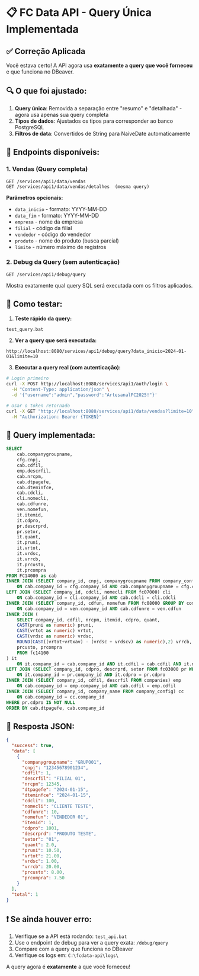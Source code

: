 # 📋 FC Data API - Query Única Implementada

## ✅ Correção Aplicada

Você estava certo! A API agora usa **exatamente a query que você forneceu** e que funciona no DBeaver.

## 🔍 O que foi ajustado:

1. **Query única**: Removida a separação entre "resumo" e "detalhada" - agora usa apenas sua query completa
2. **Tipos de dados**: Ajustados os tipos para corresponder ao banco PostgreSQL
3. **Filtros de data**: Convertidos de String para NaiveDate automaticamente

## 📡 Endpoints disponíveis:

### 1. Vendas (Query completa)
```
GET /services/api1/data/vendas
GET /services/api1/data/vendas/detalhes  (mesma query)
```

**Parâmetros opcionais:**
- `data_inicio` - formato: YYYY-MM-DD
- `data_fim` - formato: YYYY-MM-DD  
- `empresa` - nome da empresa
- `filial` - código da filial
- `vendedor` - código do vendedor
- `produto` - nome do produto (busca parcial)
- `limite` - número máximo de registros

### 2. Debug da Query (sem autenticação)
```
GET /services/api1/debug/query
```
Mostra exatamente qual query SQL será executada com os filtros aplicados.

## 🧪 Como testar:

1. **Teste rápido da query:**
```bash
test_query.bat
```

2. **Ver a query que será executada:**
```
http://localhost:8080/services/api1/debug/query?data_inicio=2024-01-01&limite=10
```

3. **Executar a query real (com autenticação):**
```bash
# Login primeiro
curl -X POST http://localhost:8080/services/api1/auth/login \
  -H "Content-Type: application/json" \
  -d '{"username":"admin","password":"ArtesanalFC2025!"}'

# Usar o token retornado
curl -X GET "http://localhost:8080/services/api1/data/vendas?limite=10" \
  -H "Authorization: Bearer {TOKEN}"
```

## 🔧 Query implementada:

```sql
SELECT 
    cab.companygroupname,
    cfg.cnpj,
    cab.cdfil,
    emp.descrfil,
    cab.nrcpm,
    cab.dtpagefe,
    cab.dteminfce,
    cab.cdcli,
    cli.nomecli,
    cab.cdfunre,
    ven.nomefun,
    it.itemid,
    it.cdpro,
    pr.descrprd,
    pr.setor,
    it.quant,
    it.pruni,
    it.vrtot,
    it.vrdsc,
    it.vrrcb,
    it.prcusto,
    it.prcompra
FROM FC14000 as cab
INNER JOIN (SELECT company_id, cnpj, companygroupname FROM company_config) cfg
    ON cab.company_id = cfg.company_id AND cab.companygroupname = cfg.companygroupname
LEFT JOIN (SELECT company_id, cdcli, nomecli FROM fc07000) cli
    ON cab.company_id = cli.company_id AND cab.cdcli = cli.cdcli
INNER JOIN (SELECT company_id, cdfun, nomefun FROM fc08000 GROUP BY company_id, cdfun, nomefun) ven
    ON cab.company_id = ven.company_id AND cab.cdfunre = ven.cdfun
INNER JOIN (
    SELECT company_id, cdfil, nrcpm, itemid, cdpro, quant,
    CAST(pruni as numeric) pruni, 
    CAST(vrtot as numeric) vrtot,
    CAST(vrdsc as numeric) vrdsc,
    ROUND(CAST((vrtot+vrtxav) - (vrdsc + vrdscv) as numeric),2) vrrcb,
    prcusto, prcompra 
    FROM fc14100
) it
    ON it.company_id = cab.company_id AND it.cdfil = cab.cdfil AND it.nrcpm = cab.nrcpm
LEFT JOIN (SELECT company_id, cdpro, descrprd, setor FROM fc03000 pr WHERE 1=1) pr
    ON it.company_id = pr.company_id AND it.cdpro = pr.cdpro
INNER JOIN (SELECT company_id, cdfil, descrfil FROM companies) emp
    ON cab.company_id = emp.company_id AND cab.cdfil = emp.cdfil
INNER JOIN (SELECT company_id, company_name FROM company_config) cc
    ON cab.company_id = cc.company_id
WHERE pr.cdpro IS NOT NULL
ORDER BY cab.dtpagefe, cab.company_id
```

## 🎯 Resposta JSON:

```json
{
  "success": true,
  "data": [
    {
      "companygroupname": "GRUPO01",
      "cnpj": "12345678901234",
      "cdfil": 1,
      "descrfil": "FILIAL 01",
      "nrcpm": 12345,
      "dtpagefe": "2024-01-15",
      "dteminfce": "2024-01-15",
      "cdcli": 100,
      "nomecli": "CLIENTE TESTE",
      "cdfunre": 10,
      "nomefun": "VENDEDOR 01",
      "itemid": 1,
      "cdpro": 1001,
      "descrprd": "PRODUTO TESTE",
      "setor": "01",
      "quant": 2.0,
      "pruni": 10.50,
      "vrtot": 21.00,
      "vrdsc": 1.00,
      "vrrcb": 20.00,
      "prcusto": 8.00,
      "prcompra": 7.50
    }
  ],
  "total": 1
}
```

## ❗ Se ainda houver erro:

1. Verifique se a API está rodando: `test_api.bat`
2. Use o endpoint de debug para ver a query exata: `/debug/query`
3. Compare com a query que funciona no DBeaver
4. Verifique os logs em: `C:\fcdata-api\logs\`

A query agora é **exatamente** a que você forneceu!
